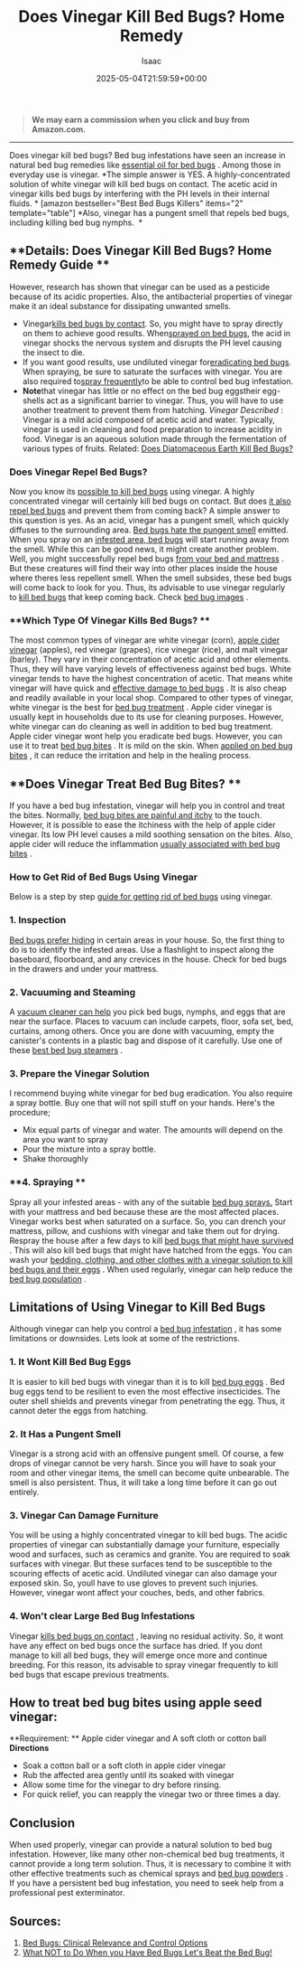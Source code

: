 ﻿---
author: Isaac
layout: post
title: Does Vinegar Kill Bed Bugs? Home Remedy
date: '2025-05-04T21:59:59+00:00'
categories:
- Bed Bugs
- Guide
tags: []
slug: /does-vinegar-kill-bed-bugs/
lastmod: 2025-05-07T12:21:26+03:00
---
> **We may earn a commission when you click and buy from Amazon.com.**
>

---
Does vinegar kill bed bugs? Bed bug infestations have seen an increase in natural bed bug remedies like
[essential oil for bed bugs](https://pestpolicy.com/essential-oils-for-bed-bugs/)
. Among those in everyday use is vinegar.
*The simple answer is  YES. A highly-concentrated solution of white vinegar will kill bed bugs on contact. The acetic acid in vinegar kills bed bugs by interfering with the PH levels in their internal fluids. *
[amazon bestseller="Best Bed Bugs Killers" items="2" template="table"]
*Also, vinegar has a pungent smell that repels bed bugs, including killing bed bug nymphs.  *
## **Details: Does Vinegar Kill Bed Bugs? Home Remedy Guide **
However, research has shown that vinegar can be used as a pesticide because of its acidic properties. Also, the antibacterial properties of vinegar make it an ideal substance for dissipating unwanted smells.
- Vinegar[kills bed bugs by contact](https://pestpolicy.com/does-bleach-kill-bed-bugs/). So, you might have to spray directly on them to achieve good results. When[sprayed on bed bugs](https://pestpolicy.com/proof-bed-bug-spray-review/), the acid in vinegar shocks the nervous system and disrupts the PH level causing the insect to die.
- If you want good results, use undiluted vinegar for[eradicating bed bugs](https://pestpolicy.com/what-does-bed-bug-poop-look-like/). When spraying, be sure to saturate the surfaces with vinegar. You are also required to[spray frequently](https://pestpolicy.com/bedlam-plus-bed-bug-spray-review/)to be able to control bed bug infestation.
- **Note**that vinegar has little or no effect on the bed bug eggstheir egg-shells act as a significant barrier to vinegar. Thus, you will have to use another treatment to prevent them from hatching.
*Vinegar Described*
:
Vinegar is a mild acid composed of acetic acid and water. Typically, vinegar is used in cleaning and food preparation to increase acidity in food. Vinegar is an aqueous solution made through the fermentation of various types of fruits.
Related:
[Does Diatomaceous Earth Kill Bed Bugs?](https://pestpolicy.com/does-diatomaceous-earth-kill-bed-bugs/)
### **Does Vinegar Repel Bed Bugs?**
Now you know its
[possible to kill bed bugs](https://pestpolicy.com/does-lysol-kill-bed-bugs/)
using vinegar. A highly concentrated vinegar will certainly kill bed bugs on contact. But does
[it also repel bed bugs](https://pestpolicy.com/bed-bug-bites-vs-mosquito-bites/)
and prevent them from coming back?
A simple answer to this question is yes. As an acid, vinegar has a pungent smell, which quickly diffuses to the surrounding area.
[Bed bugs hate the pungent smell](https://pestpolicy.com/what-do-bed-bugs-smell-like/)
emitted. When you spray on an
[infested area, bed bugs](https://pestpolicy.com/harris-bed-bug-killer-review/)
will start running away from the smell.
While this can be good news, it might create another problem. Well, you might successfully repel bed bugs
[from your bed and mattress](https://pestpolicy.com/best-bed-bug-mattress-encasements/)
. But these creatures will find their way into other places inside the house where theres less repellent smell.
When the smell subsides, these bed bugs will come back to look for you. Thus, its advisable to use vinegar regularly to
[kill bed bugs](https://pestpolicy.com/do-ants-kill-bed-bugs/)
that keep coming back. Check
[bed bug images](https://pestpolicy.com/pictures-of-bed-bugs/)
.
### **Which Type Of Vinegar Kills Bed Bugs? **
The most common types of vinegar are white vinegar (corn),
[apple cider vinegar](https://pestpolicy.com/does-apple-cider-vinegar-kill-fleas/)
(apples), red vinegar (grapes), rice vinegar (rice), and malt vinegar (barley).
They vary in their concentration of acetic acid and other elements. Thus, they will have varying levels of effectiveness against bed bugs. White vinegar tends to have the highest concentration of acetic.
That means white vinegar will have quick and
[effective damage to bed bugs](https://pestpolicy.com/tea-tree-oil-for-bed-bugs/)
. It is also cheap and readily available in your local shop. Compared to other types of vinegar, white vinegar is the best for
[bed bug treatment](https://pestpolicy.com/does-baby-powder-kill-bed-bugs/)
.
Apple cider vinegar is usually kept in households due to its use for cleaning purposes. However, white vinegar can do cleaning as well in addition to bed bug treatment. Apple cider vinegar wont help you eradicate bed bugs.
However, you can use it to treat
[bed bug bites](https://pestpolicy.com/flea-bites-vs-bed-bug-bites/)
. It is mild on the skin. When
[applied on bed bug bites](https://pestpolicy.com/flea-bites-vs-bed-bug-bites/)
, it can reduce the irritation and help in the healing process.
## **Does Vinegar Treat Bed Bug Bites? **
If you have a bed bug infestation, vinegar will help you in control and treat the bites. Normally,
[bed bug bites are painful and itchy](https://pestpolicy.com/can-bed-bugs-bite-through-clothing/)
to the touch.
However, it is possible to ease the itchiness with the help of apple cider vinegar. Its low PH level causes a mild soothing sensation on the bites.
Also, apple cider will reduce the inflammation
[usually associated with bed bug bites](https://pestpolicy.com/pictures-of-bed-bug-bites/)
.
### **How to Get Rid of Bed Bugs Using Vinegar**
Below is a step by step
[guide for getting rid of bed bugs](https://pestpolicy.com/can-bed-bugs-live-in-carpet/)
using vinegar.
### **1. Inspection**
[Bed bugs prefer hiding](https://pestpolicy.com/where-do-bed-bugs-hide/)
in certain areas in your house. So, the first thing to do is to identify the infested areas. Use a flashlight to inspect along the baseboard, floorboard, and any crevices in the house.
Check for bed bugs in the drawers and under your mattress.
### **2. Vacuuming and Steaming**
A
[vacuum cleaner can help](https://pestpolicy.com/best-vacuum-for-bed-bugs/)
you pick bed bugs, nymphs, and eggs that are near the surface. Places to vacuum can include carpets, floor, sofa set, bed, curtains, among others.
Once you are done with vacuuming, empty the canister's contents in a plastic bag and dispose of it carefully. Use one of these
[best bed bug steamers](https://pestpolicy.com/best-bed-bug-steamer/)
.
### **3. Prepare the Vinegar Solution**
I recommend buying white vinegar for bed bug eradication. You also require a spray bottle. Buy one that will not spill stuff on your hands. Here's the procedure;
- Mix equal parts of vinegar and water. The amounts will depend on the area you want to spray
- Pour the mixture into a spray bottle.
- Shake thoroughly
### **4. Spraying **
Spray all your infested areas - with any of the suitable
[bed bug sprays.](https://pestpolicy.com/best-bed-bug-spray/)
Start with your mattress and bed because these are the most affected places.
Vinegar works best when saturated on a surface. So, you can drench your mattress, pillow, and cushions with vinegar and take them out for drying.
Respray the house after a few days to kill
[bed bugs that might have survived](https://pestpolicy.com/can-bed-bugs-survive-in-water/)
. This will also kill bed bugs that might have hatched from the eggs.
You can wash your
[bedding, clothing, and other clothes with a vinegar solution to kill bed bugs and their eggs](https://pestpolicy.com/are-bed-bug-eggs-hard-or-soft/)
. When used regularly, vinegar can help reduce the
[bed bug population](https://pestpolicy.com/dead-bed-bugs/)
.
## **Limitations of Using Vinegar to Kill Bed Bugs**
Although vinegar can help you control a
[bed bug infestation](https://pestpolicy.com/can-you-see-bed-bugs/)
, it has some limitations or downsides. Lets look at some of the restrictions.
### **1. It Wont Kill Bed Bug Eggs**
It is easier to kill bed bugs with vinegar than it is to kill
[bed bug eggs](https://pestpolicy.com/how-to-kill-bed-bug-eggs/)
. Bed bug eggs tend to be resilient to even the most effective insecticides.
The outer shell shields and prevents vinegar from penetrating the egg. Thus, it cannot deter the eggs from hatching.
### **2. It Has a Pungent Smell**
Vinegar is a strong acid with an offensive pungent smell. Of course, a few drops of vinegar cannot be very harsh. Since you will have to soak your room and other vinegar items, the smell can become quite unbearable.
The smell is also persistent. Thus, it will take a long time before it can go out entirely.
### **3. Vinegar Can Damage Furniture**
You will be using a highly concentrated vinegar to kill bed bugs. The acidic properties of vinegar can substantially damage your furniture, especially wood and surfaces, such as ceramics and granite.
You are required to soak surfaces with vinegar. But these surfaces tend to be susceptible to the scouring effects of acetic acid.
Undiluted vinegar can also damage your exposed skin. So, youll have to use gloves to prevent such injuries. However, vinegar wont affect your couches, beds, and other fabrics.
### **4. Won't clear Large Bed Bug Infestations**
Vinegar
[kills bed bugs on contact](https://pestpolicy.com/does-rubbing-alcohol-kill-bed-bugs/)
, leaving no residual activity. So, it wont have any effect on bed bugs once the surface has dried.
If you dont manage to kill all bed bugs, they will emerge once more and continue breeding.
For this reason, its advisable to spray vinegar frequently to kill bed bugs that escape previous treatments.
## How to treat bed bug bites using apple seed vinegar:
**Requirement: **
Apple cider vinegar and A soft cloth or cotton ball
**Directions**
- Soak a cotton ball or a soft cloth in apple cider vinegar
- Rub the affected area gently until its soaked with vinegar
- Allow some time for the vinegar to dry before rinsing.
- For quick relief, you can reapply the vinegar two or three times a day.
## Conclusion
When used properly, vinegar can provide a natural solution to bed bug infestation. However, like many other non-chemical bed bug treatments, it cannot provide a long term solution.
Thus, it is necessary to combine it with other effective treatments such as chemical sprays and
[bed bug powders](https://pestpolicy.com/best-bed-bug-powder/)
.
If you have a persistent bed bug infestation, you need to seek help from a professional pest exterminator.
## Sources:
1. [Bed Bugs: Clinical Relevance and Control Options](https://pestpolicy.com/)
2. [What NOT to Do When you Have Bed Bugs  Let's Beat the Bed Bug!](https://www.bedbugs.umn.edu/what-not-to-do)